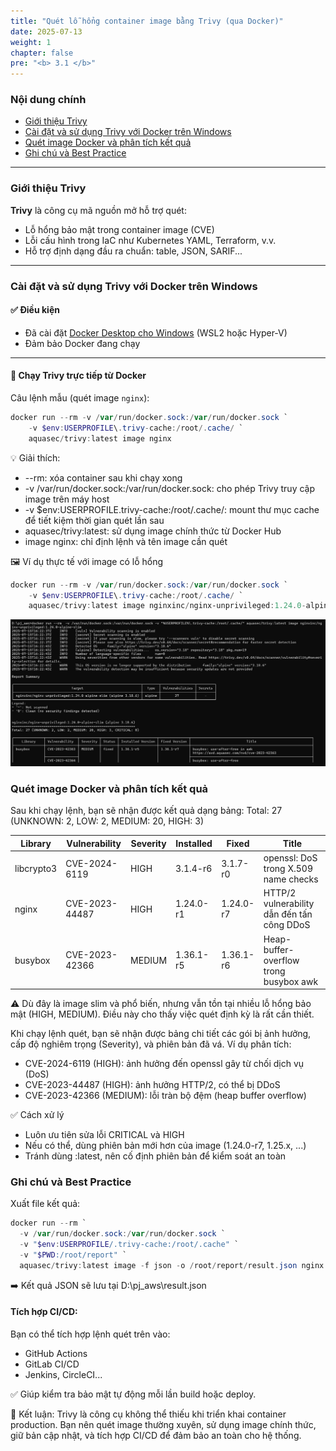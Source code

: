 ```yaml
---
title: "Quét lỗ hổng container image bằng Trivy (qua Docker)"
date: 2025-07-13
weight: 1
chapter: false
pre: "<b> 3.1 </b>"
---
```


### Nội dung chính

- [Giới thiệu Trivy](#giới-thiệu-trivy)
- [Cài đặt và sử dụng Trivy với Docker trên Windows](#cài-đặt-và-sử-dụng-trivy-với-docker-trên-windows)
- [Quét image Docker và phân tích kết quả](#quét-image-docker-và-phân-tích-kết-quả)
- [Ghi chú và Best Practice](#ghi-chú-và-best-practice)

---

### Giới thiệu Trivy

**Trivy** là công cụ mã nguồn mở hỗ trợ quét:

- Lỗ hổng bảo mật trong container image (CVE)
- Lỗi cấu hình trong IaC như Kubernetes YAML, Terraform, v.v.
- Hỗ trợ định dạng đầu ra chuẩn: table, JSON, SARIF...

---

### Cài đặt và sử dụng Trivy với Docker trên Windows

#### ✅ Điều kiện

- Đã cài đặt [Docker Desktop cho Windows](https://www.docker.com/products/docker-desktop/) (WSL2 hoặc Hyper-V)
- Đảm bảo Docker đang chạy

---

#### 🐳 Chạy Trivy trực tiếp từ Docker

Câu lệnh mẫu (quét image `nginx`):

```powershell
docker run --rm -v /var/run/docker.sock:/var/run/docker.sock `
    -v $env:USERPROFILE\.trivy-cache:/root/.cache/ `
    aquasec/trivy:latest image nginx
```
💡 Giải thích:
- --rm: xóa container sau khi chạy xong
- -v /var/run/docker.sock:/var/run/docker.sock: cho phép Trivy truy cập image trên máy host
- -v $env:USERPROFILE\.trivy-cache:/root/.cache/: mount thư mục cache để tiết kiệm thời gian quét lần sau
- aquasec/trivy:latest: sử dụng image chính thức từ Docker Hub
- image nginx: chỉ định lệnh và tên image cần quét

🖼 Ví dụ thực tế với image có lỗ hổng
```powershell
docker run --rm -v /var/run/docker.sock:/var/run/docker.sock `
    -v $env:USERPROFILE\.trivy-cache:/root/.cache/ `
    aquasec/trivy:latest image nginxinc/nginx-unprivileged:1.24.0-alpine-slim
```
![Image-Scanning-With-Trivy](/images/3.1/3.1.1.png)
### Quét image Docker và phân tích kết quả
Sau khi chạy lệnh, bạn sẽ nhận được kết quả dạng bảng:
Total: 27 (UNKNOWN: 2, LOW: 2, MEDIUM: 20, HIGH: 3)

| Library     | Vulnerability   | Severity | Installed  | Fixed       | Title                                                      |
|-------------|------------------|----------|------------|-------------|------------------------------------------------------------|
| libcrypto3  | CVE-2024-6119    | HIGH     | 3.1.4-r6   | 3.1.7-r0    | openssl: DoS trong X.509 name checks                       |
| nginx       | CVE-2023-44487   | HIGH     | 1.24.0-r1  | 1.24.0-r7   | HTTP/2 vulnerability dẫn đến tấn công DDoS                |
| busybox     | CVE-2023-42366   | MEDIUM   | 1.36.1-r5  | 1.36.1-r6   | Heap-buffer-overflow trong busybox awk                    |

⚠️ Dù đây là image slim và phổ biến, nhưng vẫn tồn tại nhiều lỗ hổng bảo mật (HIGH, MEDIUM). Điều này cho thấy việc quét định kỳ là rất cần thiết.

Khi chạy lệnh quét, bạn sẽ nhận được bảng chi tiết các gói bị ảnh hưởng, cấp độ nghiêm trọng (Severity), và phiên bản đã vá.
Ví dụ phân tích:
- CVE-2024-6119 (HIGH): ảnh hưởng đến openssl gây từ chối dịch vụ (DoS)
- CVE-2023-44487 (HIGH): ảnh hưởng HTTP/2, có thể bị DDoS
- CVE-2023-42366 (MEDIUM): lỗi tràn bộ đệm (heap buffer overflow)

✅ Cách xử lý
- Luôn ưu tiên sửa lỗi CRITICAL và HIGH
- Nếu có thể, dùng phiên bản mới hơn của image (1.24.0-r7, 1.25.x, ...)
- Tránh dùng :latest, nên cố định phiên bản để kiểm soát an toàn

### Ghi chú và Best Practice
Xuất file kết quả:
```powershell
docker run --rm `
  -v /var/run/docker.sock:/var/run/docker.sock `
  -v "$env:USERPROFILE/.trivy-cache:/root/.cache" `
  -v "$PWD:/root/report" `
  aquasec/trivy:latest image -f json -o /root/report/result.json nginx
``` 

➡️ Kết quả JSON sẽ lưu tại D:\pj_aws\result.json

#### Tích hợp CI/CD:
Bạn có thể tích hợp lệnh quét trên vào:
- GitHub Actions
- GitLab CI/CD
- Jenkins, CircleCI...

✅ Giúp kiểm tra bảo mật tự động mỗi lần build hoặc deploy.

🎯 Kết luận: Trivy là công cụ không thể thiếu khi triển khai container production. Bạn nên quét image thường xuyên, sử dụng image chính thức, giữ bản cập nhật, và tích hợp CI/CD để đảm bảo an toàn cho hệ thống.